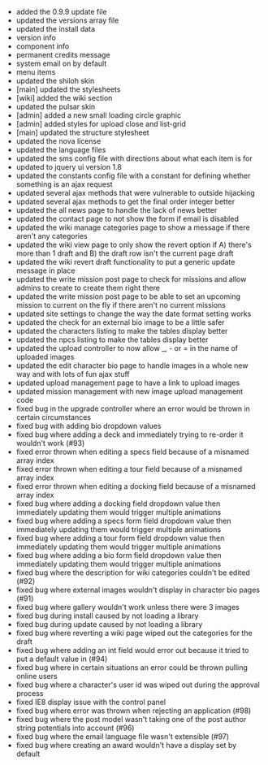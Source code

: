 * added the 0.9.9 update file
* updated the versions array file
* updated the install data
* version info
* component info
* permanent credits message
* system email on by default
* menu items
* updated the shiloh skin
* [main] updated the stylesheets
* [wiki] added the wiki section
* updated the pulsar skin
* [admin] added a new small loading circle graphic
* [admin] added styles for upload close and list-grid
* [main] updated the structure stylesheet
* updated the nova license
* updated the language files
* updated the sms config file with directions about what each item is for
* updated to jquery ui version 1.8
* updated the constants config file with a constant for defining whether something is an ajax request
* updated several ajax methods that were vulnerable to outside hijacking
* updated several ajax methods to get the final order integer better
* updated the all news page to handle the lack of news better
* updated the contact page to not show the form if email is disabled
* updated the wiki manage categories page to show a message if there aren't any categories
* updated the wiki view page to only show the revert option if A) there's more than 1 draft and B) the draft row isn't the current page draft
* updated the wiki revert draft functionality to put a generic update message in place
* updated the write mission post page to check for missions and allow admins to create to create them right there
* updated the write mission post page to be able to set an upcoming mission to current on the fly if there aren't no current missions
* updated site settings to change the way the date format setting works
* updated the check for an external bio image to be a little safer
* updated the characters listing to make the tables display better
* updated the npcs listing to make the tables display better
* updated the upload controller to now allow _, - or = in the name of uploaded images
* updated the edit character bio page to handle images in a whole new way and with lots of fun ajax stuff
* updated upload management page to have a link to upload images
* updated mission management with new image upload management code
* fixed bug in the upgrade controller where an error would be thrown in certain circumstances
* fixed bug with adding bio dropdown values
* fixed bug where adding a deck and immediately trying to re-order it wouldn't work (#93)
* fixed error thrown when editing a specs field because of a misnamed array index
* fixed error thrown when editing a tour field because of a misnamed array index
* fixed error thrown when editing a docking field because of a misnamed array index
* fixed bug where adding a docking field dropdown value then immediately updating them would trigger multiple animations
* fixed bug where adding a specs form field dropdown value then immediately updating them would trigger multiple animations
* fixed bug where adding a tour form field dropdown value then immediately updating them would trigger multiple animations
* fixed bug where adding a bio form field dropdown value then immediately updating them would trigger multiple animations
* fixed bug where the description for wiki categories couldn't be edited (#92)
* fixed bug where external images wouldn't display in character bio pages (#91)
* fixed bug where gallery wouldn't work unless there were 3 images
* fixed bug during install caused by not loading a library
* fixed bug during update caused by not loading a library
* fixed bug where reverting a wiki page wiped out the categories for the draft
* fixed bug where adding an int field would error out because it tried to put a default value in (#94)
* fixed bug where in certain situations an error could be thrown pulling online users
* fixed bug where a character's user id was wiped out during the approval process
* fixed IE8 display issue with the control panel
* fixed bug where error was thrown when rejecting an application (#98)
* fixed bug where the post model wasn't taking one of the post author string potentials into account (#96)
* fixed bug where the email language file wasn't extensible (#97)
* fixed bug where creating an award wouldn't have a display set by default